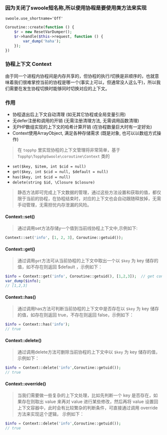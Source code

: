 ### 因为关闭了swoole短名称,所以使用协程是要使用类方法来实现

`swoole.use_shortname='Off'`

```php
Coroutine::create(function () {
    $r = new ResetVarDumper();
    $r->handle($this->request, function () {
        var_dump('haha');
    });
})
```

### 协程上下文 Context
由于同一个进程内协程间是内存共享的，但协程的执行/切换是非顺序的，也就意味着我们很难掌控当前的协程是哪一个(事实上可以，但通常没人这么干)，所以我们需要在发生协程切换时能够同时切换对应的上下文。

### 作用
- 协程退出后上下文自动清理 (如无其它协程或全局变量引用)
- 无defer注册和调用的开销 (无需注册清理方法, 无需调用函数清理)
- 无PHP数组实现的上下文的哈希计算开销 (在协程数量巨大时有一定好处)
- Context使用ArrayObject, 满足各种存储需求 (既是对象, 也可以以数组方式操作)

>在 `topphp` 里实现协程的上下文管理将非常简单，基于 `Topphp\TopphpSwoole\coroutine\Context` 类的 

* `set($key, $item, int $cid = null)`
* `get($key, int $cid = null, $default = null)`
* `has($key, int $cid = null)`
* `delete(string $id, \Closure $closure)` 

>静态方法即可完成上下文数据的管理，通过这些方法设置和获取的值，都仅限于当前的协程，在协程结束时，对应的上下文也会自动跟随释放掉，无需手动管理，无需担忧内存泄漏的风险。

#### Context::set()
>通过调用set方法存储y一个值到当前线协程上下文中,示例如下:
```php
Context::set('info', [1, 2, 3], Coroutine::getuid());
```

#### Context::get()
>通过调用`get`方法可从当前协程的上下文中取出一个以 `$key` 为 key 储存的值，如不存在则返回 $default ，示例如下：
```php
$info = Context::get('info', Coroutine::getuid(), [1,2,3]);  // get context of this coroutine
var_dump($info); 
// [1,2,3]
```

#### Context::has()
>通过调用has方法可判断当前协程的上下文中是否存在以 `$key` 为 key 储存的值，如存在则返回 true，不存在则返回 false，示例如下：
```php
$info = Context::has('info');
// true
```

#### Context::delete()
>通过调用delete方法可删除当前协程的上下文中以 `$key` 为 key 储存的值，示例如下：
```php
$info = Context::delete('info',Coroutine::getuid());
// true
```

#### Context::override()
> 当我们需要做一些复杂的上下文处理，比如先判断一个 key 是否存在，如果存在则取出 value 来再对 value 进行某些修改，然后再将 value 设置回上下文容器中，此时会有比较繁杂的判断条件，可直接通过调用 override 方法来实现这个逻辑，
示例如下：
```php
$info = Context::delete('info',Coroutine::getuid());
// true
```


















